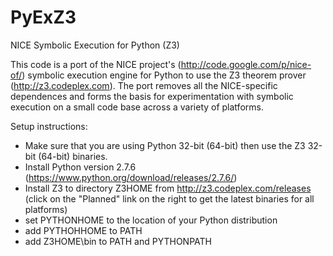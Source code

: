 PyExZ3
======

NICE Symbolic Execution for Python (Z3)

This code is a port of the NICE project's (http://code.google.com/p/nice-of/) 
symbolic execution engine for Python to use the Z3 theorem prover (http://z3.codeplex.com).
The port removes all the NICE-specific dependences and forms the basis for
experimentation with symbolic execution on a small code base across
a variety of platforms.

Setup instructions:

- Make sure that you are using Python 32-bit (64-bit) then use the Z3 32-bit (64-bit) binaries.
- Install Python version 2.7.6 (https://www.python.org/download/releases/2.7.6/)
- Install Z3 to directory Z3HOME from http://z3.codeplex.com/releases (click on the "Planned" link on the right to get the latest binaries for all platforms)
- set PYTHONHOME to the location of your Python distribution
- add PYTHOHHOME to PATH
- add Z3HOME\bin to PATH and PYTHONPATH
